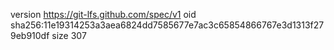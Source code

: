 version https://git-lfs.github.com/spec/v1
oid sha256:11e19314253a3aea6824dd7585677e7ac3c65854866767e3d1313f279eb910df
size 307

